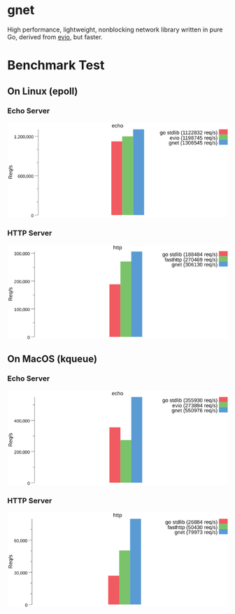 # gnet
High performance, lightweight, nonblocking network library written in pure Go, derived from [evio](https://github.com/tidwall/evio), but faster.

# Benchmark Test

## On Linux (epoll)

### Echo Server

![](benchmarks/results/echo_linux.png)

### HTTP Server

![](benchmarks/results/http_linux.png)

## On MacOS (kqueue)

### Echo Server

![](benchmarks/results/echo_mac.png)

### HTTP Server

![](benchmarks/results/http_mac.png)